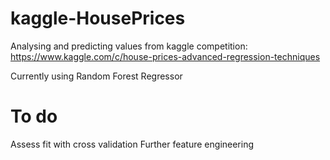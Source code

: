 # kaggle-HousePrices

Analysing and predicting values from kaggle competition:
https://www.kaggle.com/c/house-prices-advanced-regression-techniques

Currently using Random Forest Regressor

# To do
Assess fit with cross validation
Further feature engineering
